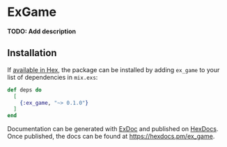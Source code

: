 # ExGame

**TODO: Add description**

## Installation

If [available in Hex](https://hex.pm/docs/publish), the package can be installed
by adding `ex_game` to your list of dependencies in `mix.exs`:

```elixir
def deps do
  [
    {:ex_game, "~> 0.1.0"}
  ]
end
```

Documentation can be generated with [ExDoc](https://github.com/elixir-lang/ex_doc)
and published on [HexDocs](https://hexdocs.pm). Once published, the docs can
be found at <https://hexdocs.pm/ex_game>.

